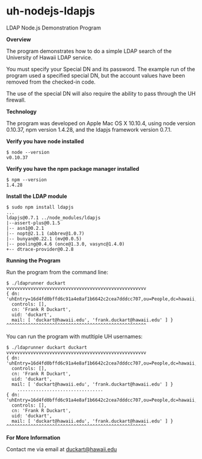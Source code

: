 uh-nodejs-ldapjs
===========

LDAP Node.js Demonstration Program

**Overview**

The program demonstrates how to do a simple LDAP search
of the University of Hawaii LDAP service.

You must specify your Special DN and its password.
The example run of the program used a specified special DN,
but the account values have been removed from the checked-in code.

The use of the special DN will also require
the ability to pass through the UH firewall.

**Technology**

The program was developed on Apple Mac OS X 10.10.4,
using node version 0.10.37, npm version 1.4.28,
and the ldapjs framework version 0.7.1.

**Verify you have node installed**

    $ node --version
    v0.10.37


**Verify you have the npm package manager installed**

    $ npm --version
    1.4.28

**Install the LDAP module**

    $ sudo npm install ldapjs
    ...
    ldapjs@0.7.1 ../node_modules/ldapjs
    |--assert-plus@0.1.5
    |-- asn1@0.2.1
    |-- nopt@2.1.1 (abbrev@1.0.7)
    |-- bunyan@0.22.1 (mv@0.0.5)
    |-- pooling@0.4.6 (once@1.3.0, vasync@1.4.0)
    +-- dtrace-provider@0.2.8

**Running the Program**

Run the program from the command line:

    $ ./ldaprunner duckart
    vvvvvvvvvvvvvvvvvvvvvvvvvvvvvvvvvvvvvvvvvvvvvvvvvvvv
    { dn: 'uhEntry=16d4fd0bffd6c91a4e8af1b6642c2cea7dddcc707,ou=People,dc=hawaii,dc=edu',
      controls: [],
      cn: 'Frank R Duckart',
      uid: 'duckart',
      mail: [ 'duckart@hawaii.edu', 'frank.duckart@hawaii.edu' ] }
    ^^^^^^^^^^^^^^^^^^^^^^^^^^^^^^^^^^^^^^^^^^^^^^^^^^^^

You can run the program with mutltiple UH usernames: </br>

    $ ./ldaprunner duckart duckart
    vvvvvvvvvvvvvvvvvvvvvvvvvvvvvvvvvvvvvvvvvvvvvvvvvvvv
    { dn: 'uhEntry=16d4fd0bffd6c91a4e8af1b6642c2cea7dddcc707,ou=People,dc=hawaii,dc=edu',
      controls: [],
      cn: 'Frank R Duckart',
      uid: 'duckart',
      mail: [ 'duckart@hawaii.edu', 'frank.duckart@hawaii.edu' ] }
        ................................
    { dn: 'uhEntry=16d4fd0bffd6c91a4e8af1b6642c2cea7dddcc707,ou=People,dc=hawaii,dc=edu',
      controls: [],
      cn: 'Frank R Duckart',
      uid: 'duckart',
      mail: [ 'duckart@hawaii.edu', 'frank.duckart@hawaii.edu' ] }
    ^^^^^^^^^^^^^^^^^^^^^^^^^^^^^^^^^^^^^^^^^^^^^^^^^^^^

**For More Information**

Contact me via email at duckart@hawaii.edu

